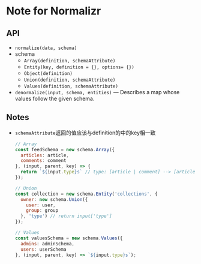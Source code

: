 # Note for Normalizr

## API

- `normalize(data, schema)`
- schema
  - `Array(definition, schemaAttribute)`
  - `Entity(key, definition = {}, options= {})`
  - `Object(definition)`
  - `Union(definition, schemaAttribute)`
  - `Values(definition, schemaAttribute)`
- `denormalize(input, schema, entities)` — Describes a map whose values follow the given schema.



## Notes 

- `schemaAttribute`返回的值应该与definition的中的key相一致

  ```javascript
  // Array
  const feedSchema = new schema.Array({
    articles: article,
    comments: comment
  }, (input, parent, key) => {
    return `${input.type}s` // type: [article | comment] --> [articles | comments]
  });

  // Union
  const collection = new schema.Entity('collections', {
    owner: new schema.Union({
      user: user,
      group: group
    }, 'type') // return input['type']
  });

  // Values
  const valuesSchema = new schema.Values({
    admins: adminSchema,
    users: userSchema
  }, (input, parent, key) => `${input.type}s`);
  ```

  ​